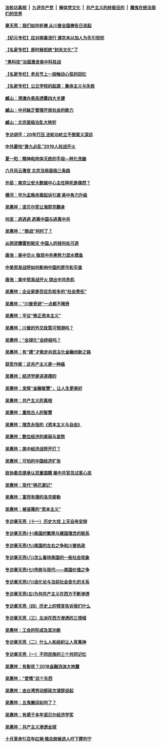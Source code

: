 ####  [法轮功真相](../../../../basic/blob/master/README.md?t=07070231) &nbsp;|&nbsp; [九评共产党](../../../../9ping.md/blob/master/README.md?t=07070231) &nbsp;|&nbsp; [解体党文化](../../../../jtdwh.md/blob/master/README.md?t=07070231)  &nbsp;|&nbsp; [共产主义的终极目的](../../../../gczydzjmd.md/blob/master/README.md?t=07070231) &nbsp;|&nbsp; [魔鬼在统治我们的世界](../../../../mgztzwmdsj.md/blob/master/README.md?t=07070231) 

#### [章天亮：我们如何祈祷 从川普全国祷告日说起](../pages/nsc423/n11944627.md?t=07070231) 

#### [【纪元专栏】应对病毒流行 渥京未以加人为先引担忧](../pages/nsc423/n11875714.md?t=07070231) 

#### [【名家专栏】是时候拒绝“封杀文化”了](../pages/nsc423/n11814093.md?t=07070231) 

#### [“黑科技”治国激发美中科技战](../pages/nsc423/n11638056.md?t=07070231) 

#### [【名家专栏】老兵节上一段触动心弦的回忆](../pages/nsc423/n11646016.md?t=07070231) 

#### [【名家专栏】公立学校的起源：集体主义与失败](../pages/nsc423/n11601833.md?t=07070231) 

#### [臧山：港澳办表态透露四大关键](../pages/nsc423/n11421628.md?t=07070231) 

#### [臧山：中共缺乏管理开放社会的能力](../pages/nsc423/n11407457.md?t=07070231) 

#### [臧山：北京面临治乱大转折](../pages/nsc423/n11406895.md?t=07070231) 

#### [专访胡平：20年打压 法轮功屹立不倒意义深远](../pages/nsc423/n11398800.md?t=07070231) 

#### [中共最怕“逢九必乱”2019人权战开火](../pages/nsc423/n11385248.md?t=07070231) 

#### [夏一阳：精神和肉体灭绝的手段—转化洗脑](../pages/nsc423/n11368250.md?t=07070231) 

#### [六月风云激变 北京当局面临三条路](../pages/nsc423/n11313668.md?t=07070231) 

#### [许茹：南京公安大数据中心主任猝死是偶然？](../pages/nsc423/n11064744.md?t=07070231) 

#### [横河：华为孟晚舟案起诉引渡 美中角力升级](../pages/nsc423/n11027230.md?t=07070231) 

#### [吴惠林：诺贝尔奖让海耶克翻身](../pages/nsc423/n10890049.md?t=07070231) 

#### [何坚：逃逃逃 逃离中国与逃离中共](../pages/nsc423/n10592891.md?t=07070231) 

#### [吴惠林：“商战”何时了？](../pages/nsc423/n10573558.md?t=07070231) 

#### [从网贷爆雷到股灾 中国人的钱何处可逃](../pages/nsc423/n10572800.md?t=07070231) 

#### [唐浩：美中交火 隐现中共黑势力混水摸鱼](../pages/nsc423/n10544040.md?t=07070231) 

#### [中美贸易战将如何影响中国的房市和币值](../pages/nsc423/n10543697.md?t=07070231) 

#### [唐浩：美中贸易战开火 烧出中共危机](../pages/nsc423/n10540126.md?t=07070231) 

#### [吴惠林：企业家是否应负较多的“社会责任”](../pages/nsc423/n10535022.md?t=07070231) 

#### [吴惠林：“川普奇迹”一点都不稀奇](../pages/nsc423/n10512808.md?t=07070231) 

#### [吴惠林：平议“修正资本主义”](../pages/nsc423/n10495724.md?t=07070231) 

#### [吴惠林：川普的外交政策可预测吗？](../pages/nsc423/n10462387.md?t=07070231) 

#### [吴惠林：“全球化”会终结吗？](../pages/nsc423/n10452838.md?t=07070231) 

#### [吴惠林：有“德”才能走向民主化金融创新之路](../pages/nsc423/n10432292.md?t=07070231) 

#### [获奖作家：这共产主义是一种癌](../pages/nsc423/n10431541.md?t=07070231) 

#### [吴惠林：经济学是讲道德的](../pages/nsc423/n10398014.md?t=07070231) 

#### [吴惠林：发挥“金融智慧”，让人生更美好](../pages/nsc423/n10375019.md?t=07070231) 

#### [吴惠林：共产主义的真相](../pages/nsc423/n10351394.md?t=07070231) 

#### [吴惠林：重拾古人的智慧](../pages/nsc423/n10337691.md?t=07070231) 

#### [吴惠林：理念永恒的《资本主义与自由》](../pages/nsc423/n10316274.md?t=07070231) 

#### [吴惠林：数位经济的美丽与哀愁](../pages/nsc423/n10292946.md?t=07070231) 

#### [吴惠林：美中经济战将开打？](../pages/nsc423/n10258825.md?t=07070231) 

#### [吴惠林：可怕的中国经济扩张](../pages/nsc423/n10219147.md?t=07070231) 

#### [政协委员提承认双重国籍 揭中共官员过客心态](../pages/nsc423/n10208809.md?t=07070231) 

#### [吴惠林：现代“桃花源记”](../pages/nsc423/n10185234.md?t=07070231) 

#### [吴惠林：富而有德的洛克斐勒](../pages/nsc423/n10142264.md?t=07070231) 

#### [吴惠林：被诬蔑的“资本主义”](../pages/nsc423/n10124816.md?t=07070231) 

#### [专访章天亮（十一）历史大戏 上天自有安排](../pages/nsc423/n10094905.md?t=07070231) 

#### [专访章天亮(十)美国的繁荣与建国理念的联系](../pages/nsc423/n10094899.md?t=07070231) 

#### [专访章天亮(九)美国的左右之争和川普执政](../pages/nsc423/n10094889.md?t=07070231) 

#### [专访章天亮(八)怎么看待美国的一些社会现象](../pages/nsc423/n10094857.md?t=07070231) 

#### [专访章天亮(七)传统与现代——美国价值之争](../pages/nsc423/n10093140.md?t=07070231) 

#### [专访章天亮(六)进化论与当前社会变化的关系](../pages/nsc423/n10092036.md?t=07070231) 

#### [专访章天亮(五)为何共产主义在西方不断渗透](../pages/nsc423/n10083620.md?t=07070231) 

#### [专访章天亮（四）历史上的预言告诉我们什么](../pages/nsc423/n10083606.md?t=07070231) 

#### [专访章天亮（三）左派在西方渗透的三领域](../pages/nsc423/n10081115.md?t=07070231) 

#### [吴惠林：工会的形成及其功能](../pages/nsc423/n10080633.md?t=07070231) 

#### [专访章天亮（二）什么人和组织让人背离神](../pages/nsc423/n10076637.md?t=07070231) 

#### [专访章天亮（一）不同民族的三个共同记忆](../pages/nsc423/n10074188.md?t=07070231) 

#### [吴惠林：有影呒？2018金融泡沫大地震](../pages/nsc423/n10040534.md?t=07070231) 

#### [吴惠林：“爱情”这个东西](../pages/nsc423/n10019423.md?t=07070231) 

#### [吴惠林：由台湾劳动部政次请辞说起](../pages/nsc423/n9979679.md?t=07070231) 

#### [吴惠林：五鬼搬运如何了？](../pages/nsc423/n9925338.md?t=07070231) 

#### [吴惠林：有感于本年诺贝尔经济学奖](../pages/nsc423/n9871883.md?t=07070231) 

#### [吴惠林：共产主义渗透全球](../pages/nsc423/n9812748.md?t=07070231) 

#### [十月革命引百年红祸 俄总统候选人吁下葬列宁](../pages/nsc423/n9810182.md?t=07070231) 

